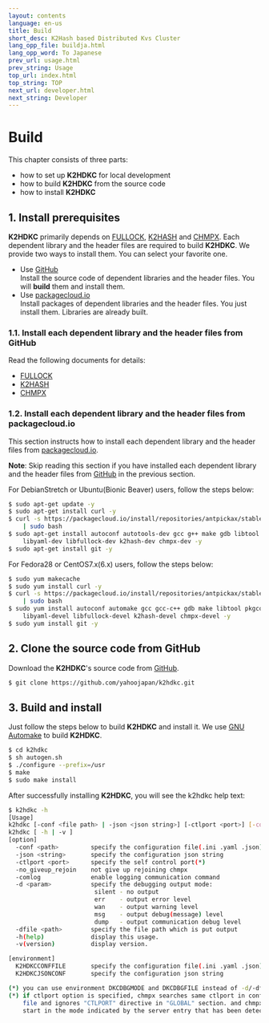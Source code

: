```yaml
---
layout: contents
language: en-us
title: Build
short_desc: K2Hash based Distributed Kvs Cluster
lang_opp_file: buildja.html
lang_opp_word: To Japanese
prev_url: usage.html
prev_string: Usage
top_url: index.html
top_string: TOP
next_url: developer.html
next_string: Developer
---
```

# Build

This chapter consists of three parts:

* how to set up **K2HDKC** for local development
* how to build **K2HDKC** from the source code
* how to install **K2HDKC**

## 1. Install prerequisites

**K2HDKC** primarily depends on [FULLOCK](https://fullock.antpick.ax/index.html), [K2HASH](https://k2hash.antpick.ax/index.html) and [CHMPX](https://chmpx.antpick.ax/index.html). Each dependent library and the header files are required to build **K2HDKC**. We provide two ways to install them. You can select your favorite one.

* Use [GitHub](https://github.com/yahoojapan)  
  Install the source code of dependent libraries and the header files. You will **build** them and install them.
* Use [packagecloud.io](https://packagecloud.io/antpickax/stable)  
  Install packages of dependent libraries and the header files. You just install them. Libraries are already built.

### 1.1. Install each dependent library and the header files from GitHub

Read the following documents for details:  
* [FULLOCK](https://fullock.antpick.ax/build.html)
* [K2HASH](https://k2hash.antpick.ax/build.html)  
* [CHMPX](https://chmpx.antpick.ax/build.html)  

### 1.2. Install each dependent library and the header files from packagecloud.io

This section instructs how to install each dependent library and the header files from [packagecloud.io](https://packagecloud.io/antpickax/stable). 

**Note**: Skip reading this section if you have installed each dependent library and the header files from [GitHub](https://github.com/yahoojapan) in the previous section.

For DebianStretch or Ubuntu(Bionic Beaver) users, follow the steps below:
```bash
$ sudo apt-get update -y
$ sudo apt-get install curl -y
$ curl -s https://packagecloud.io/install/repositories/antpickax/stable/script.deb.sh \
    | sudo bash
$ sudo apt-get install autoconf autotools-dev gcc g++ make gdb libtool pkg-config \
    libyaml-dev libfullock-dev k2hash-dev chmpx-dev -y
$ sudo apt-get install git -y
```

For Fedora28 or CentOS7.x(6.x) users, follow the steps below:
```bash
$ sudo yum makecache
$ sudo yum install curl -y
$ curl -s https://packagecloud.io/install/repositories/antpickax/stable/script.rpm.sh \
    | sudo bash
$ sudo yum install autoconf automake gcc gcc-c++ gdb make libtool pkgconfig \
    libyaml-devel libfullock-devel k2hash-devel chmpx-devel -y
$ sudo yum install git -y
```

## 2. Clone the source code from GitHub

Download the **K2HDKC**'s source code from [GitHub](https://github.com/yahoojapan).
```bash
$ git clone https://github.com/yahoojapan/k2hdkc.git
```

## 3. Build and install

Just follow the steps below to build **K2HDKC** and install it. We use [GNU Automake](https://www.gnu.org/software/automake/) to build **K2HDKC**.

```bash
$ cd k2hdkc
$ sh autogen.sh
$ ./configure --prefix=/usr
$ make
$ sudo make install
```

After successfully installing **K2HDKC**, you will see the k2hdkc help text:
```bash
$ k2hdkc -h
[Usage]
k2hdkc [-conf <file path> | -json <json string>] [-ctlport <port>] [-comlog] [-no_giveup_rejoin] [-d [silent|err|wan|msg|dump]] [-dfile <file path>]
k2hdkc [ -h | -v ]
[option]
  -conf <path>         specify the configuration file(.ini .yaml .json) path
  -json <string>       specify the configuration json string
  -ctlport <port>      specify the self control port(*)
  -no_giveup_rejoin    not give up rejoining chmpx
  -comlog              enable logging communication command
  -d <param>           specify the debugging output mode:
                        silent - no output
                        err    - output error level
                        wan    - output warning level
                        msg    - output debug(message) level
                        dump   - output communication debug level
  -dfile <path>        specify the file path which is put output
  -h(help)             display this usage.
  -v(version)          display version.

[environment]
  K2HDKCCONFFILE       specify the configuration file(.ini .yaml .json) path
  K2HDKCJSONCONF       specify the configuration json string

(*) you can use environment DKCDBGMODE and DKCDBGFILE instead of -d/-dfile options.
(*) if ctlport option is specified, chmpx searches same ctlport in configuration
    file and ignores "CTLPORT" directive in "GLOBAL" section. and chmpx will
    start in the mode indicated by the server entry that has been detected.
```
